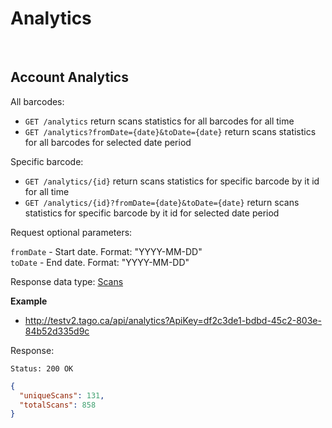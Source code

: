 Analytics
====

<br/>

Account Analytics
------

All barcodes:
* `GET /analytics` return scans statistics for all barcodes for all time
* `GET /analytics?fromDate={date}&toDate={date}` return scans statistics for all barcodes for selected date period

Specific barcode:
* `GET /analytics/{id}` return scans statistics for specific barcode by it id for all time
* `GET /analytics/{id}?fromDate={date}&toDate={date}` return scans statistics for specific barcode by it id for selected date period

Request optional parameters:

`fromDate` - Start date. Format: "YYYY-MM-DD" <br/>
`toDate` - End date. Format: "YYYY-MM-DD"

Response data type: [Scans](scans.md)

**Example**

  * http://testv2.tago.ca/api/analytics?ApiKey=df2c3de1-bdbd-45c2-803e-84b52d335d9c

Response:

```
Status: 200 OK
```

```json
{
  "uniqueScans": 131,
  "totalScans": 858
}
```
